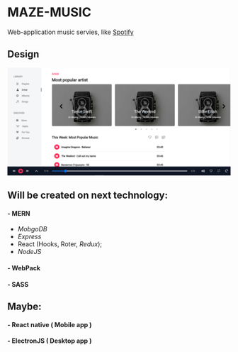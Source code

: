 # MAZE-MUSIC

Web-application music servies, like [Spotify](https://open.spotify.com/)

## Design
![alt text](https://github.com/alexkos971/maze-music/blob/master/src/assets/img/music_screen.png)



## Will be created on next technology:
#### - MERN
  + *MobgoDB*
  + *Express*
  + React (Hooks, Roter, *Redux*);
  + *NodeJS*
#### - WebPack
#### - SASS

## Maybe:
#### - React native ( Mobile app )
#### - ElectronJS ( Desktop app )


  

  
